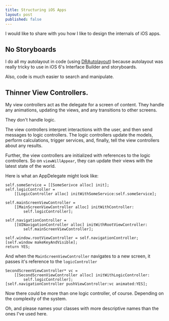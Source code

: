```yaml
---
title: Structuring iOS Apps
layout: post
published: false
---
```


I would like to share with you how I like to design the internals of iOS apps. 

## No Storyboards

I do all my autolayout in code (using [DRAutolayout](https://github.com/danramteke/DRAutolayout)) because autolayout was really tricky to use in iOS 6's Interface Builder and storyboards. 

Also, code is much easier to search and manipulate.


## Thinner View Controllers. 

My view controllers act as the delegate for a screen of content. They handle any animations, updating the views, and any transitions to other screens.

They don't handle logic. 

The view controllers interpret interactions with the user, and then send messages to logic controllers. The logic controllers update the models, perform calculations, trigger services, and, finally, tell the view controllers about any results.

Further, the view controllers are initialized with references to the logic controllers. So on `viewWillAppear`, they can update their views with the latest state of the world.

Here is what an AppDelegate might look like:

    self.someService = [[SomeSerivce alloc] init];
    self.logicController = 
        [[LogicController alloc] initWithSomeService:self.someService];
    
    self.mainScreenViewController = 
        [[MainScreenViewController alloc] initWithController:
            self.logicController];
    
    self.navigationController = 
        [[UINavigationController alloc] initWithRootViewController: 
            self.mainScreenViewController];

    self.window.rootViewController = self.navigationController;
    [self.window makeKeyAndVisible];
    return YES;

And when the `MainScreenViewController` navigates to a new screen, it passes it's reference to the `logicController`

    SecondScreenViewController* vc = 
        [[SecondScreenViewController alloc] initWithLogicController:
            self.logicController];
    [self.navigationController pushViewController:vc animated:YES];

Now there could be more than one logic controller, of course. Depending on the complexity of the system.

Oh, and please names your classes with more descriptive names than the ones I've used here.